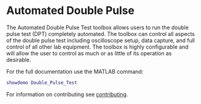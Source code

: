# Automated Double Pulse
The Automated Double Pulse Test toolbox allows users to run the double pulse test (DPT) completely automated. The toolbox can control all aspects of the double pulse test including oscilloscope setup, data capture, and full control of all other lab equipment. The toolbox is highly configurable and will allow the user to control as much or as little of its operation as desirable.

For the full documentation use the MATLAB command:

```MATLAB
showdemo Double_Pulse_Test
```

For information on contributing see [contributing](CONTRIBUTING.md). 
